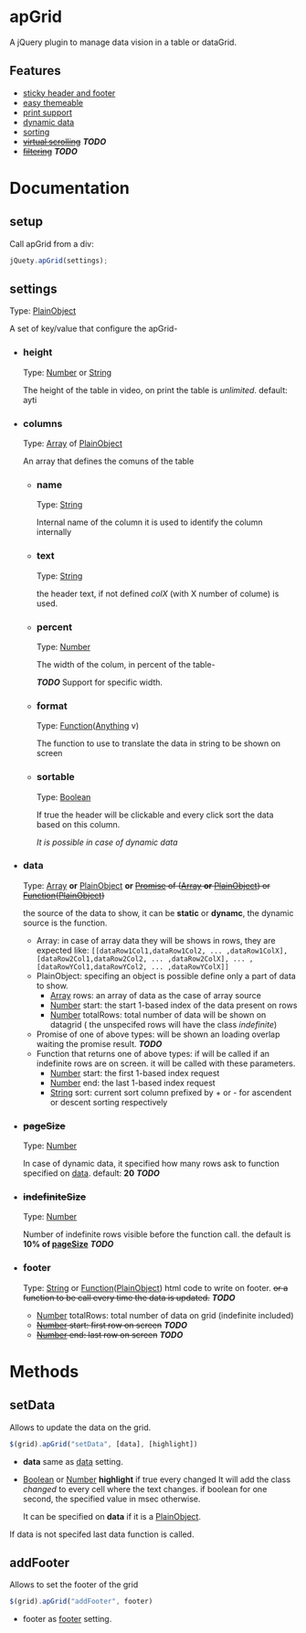 # apGrid
A jQuery plugin to manage data vision in a table or dataGrid.

## Features

 * [sticky header and footer](basic.html)
 * [easy themeable](themes.html)
 * [print support](basic.html)
 * [dynamic data](dynamic.html)
 * [sorting](sorting.html)
 * ~~[virtual scrolling](virtualScrolling.html)~~ ***TODO***
 * ~~[filtering](filtering.html)~~ ***TODO***

# Documentation

## setup
Call apGrid from a div:
```javascript
jQuety.apGrid(settings);
```
## settings
Type: [PlainObject](http://api.jquery.com/Types/#PlainObject)

A set of key/value that configure the apGrid-

 * ### height
   Type: [Number](http://api.jquery.com/Types/#Number) or [String](http://api.jquery.com/Types/#String)

   The height of the table in video, on print the table is *unlimited*. default: ayti

 * ### columns
   Type: [Array](http://api.jquery.com/Types/#Array) of [PlainObject](http://api.jquery.com/Types/#PlainObject)

   An array that defines the comuns of the table

   * ### name
     Type: [String](http://api.jquery.com/Types/#String)

     Internal name of the column it is used to identify the column internally

   * ### text
     Type: [String](http://api.jquery.com/Types/#String)

     the header text, if not defined *colX* (with X number of colume) is used.
   * ### percent
     Type: [Number](http://api.jquery.com/Types/#Number)

     The width of the colum, in percent of the table-

     ***TODO*** Support for specific width.

   * ### format
     Type: [Function](http://api.jquery.com/Types/#Function)([Anything](http://api.jquery.com/Types/#Anything) v)

     The function to use to translate the data in string to be shown on screen

   * ### sortable
     Type: [Boolean](http://api.jquery.com/Types/#Boolean)

     If true the header will be clickable and every click sort the data based on this column.

     *It is possible in case of dynamic data*

 * ### data
   Type: [Array](http://api.jquery.com/Types/#Array) **or** [PlainObject](http://api.jquery.com/Types/#PlainObject) **or** ~~[Promise](https://api.jquery.com/category/deferred-object/) of ([Array](http://api.jquery.com/Types/#Array) **or** [PlainObject](http://api.jquery.com/Types/#PlainObject)) or [Function](http://api.jquery.com/Types/#Function)([PlainObject](http://api.jquery.com/Types/#PlainObject))~~

   the source of the data to show, it can be **static** or **dynamc**, the dynamic source is the function.

   * Array: in case of array data they will be shows in rows, they are expected like: `[[dataRow1Col1,dataRow1Col2, ... ,dataRow1ColX],[dataRow2Col1,dataRow2Col2, ... ,dataRow2ColX], ... ,[dataRowYCol1,dataRowYCol2, ... ,dataRowYColX]]`
   * PlainObject: specifing an object is possible define only a part of data to show.
     * [Array](http://api.jquery.com/Types/#Array) rows: an array of data as the case of array source
     * [Number](http://api.jquery.com/Types/#Number) start: the start 1-based index of the data present on rows
     * [Number](http://api.jquery.com/Types/#Number) totalRows: total number of data will be shown on datagrid ( the unspecifed rows will have the class *indefinite*)
   * Promise of one of above types: will be shown an loading overlap waiting the promise result. ***TODO***
   * Function that returns one of above types: if will be called if an indefinite rows are on screen. it will be called with these parameters.
     * [Number](http://api.jquery.com/Types/#Number) start: the first 1-based index request
     * [Number](http://api.jquery.com/Types/#Number) end: the last 1-based index request
     * [String](http://api.jquery.com/Types/#String) sort: current sort column prefixed by + or - for ascendent or descent sorting respectively

  * ### ~~pageSize~~
    Type: [Number](http://api.jquery.com/Types/#Number)

    In case of dynamic data, it specified how many rows ask to function specified on [data](#data). default: **20** ***TODO***
  * ### ~~indefiniteSize~~
    Type: [Number](http://api.jquery.com/Types/#Number)

    Number of indefinite rows visible before the function call. the default is **10% of [pageSize](#pagesize)** ***TODO***

  * ### footer
    Type: [String](http://api.jquery.com/Types/#String) or [Function](http://api.jquery.com/Types/#Function)([PlainObject](http://api.jquery.com/Types/#PlainObject))
    html code to write on footer. ~~or a function to be call every time the data is updated.~~ ***TODO***
    * [Number](http://api.jquery.com/Types/#Number) totalRows: total number of data on grid (indefinite included)
    * ~~[Number](http://api.jquery.com/Types/#Number) start: first row on screen~~ ***TODO***
    * ~~[Number](http://api.jquery.com/Types/#Number) end: last row on screen~~ ***TODO***

# Methods

## setData
Allows to update the data on the grid.
```javascript
$(grid).apGrid("setData", [data], [highlight])
```
 * **data** same as [data](#data) setting.
 * [Boolean](http://api.jquery.com/Types/#Boolean) or [Number](http://api.jquery.com/Types/#Number) **highlight** if true every changed It will add the class *changed* to every cell where the text changes. if boolean for one second, the specified value in msec otherwise.

   It can be specified on **data** if it is a [PlainObject](http://api.jquery.com/Types/#PlainObject).

If data is not specifed last data function is called.

## addFooter
Allows to set the footer of the grid
```javascript
$(grid).apGrid("addFooter", footer)
```
 * footer as [footer](#footer) setting.


